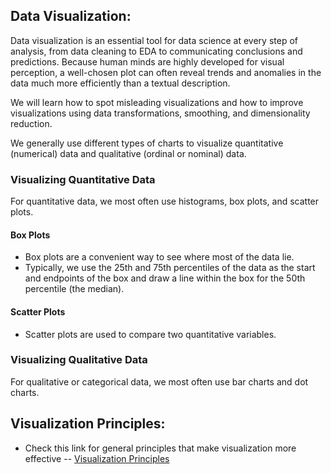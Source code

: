 ## Data Visualization:

Data visualization is an essential tool for data science at every step of analysis, from data cleaning to EDA to communicating conclusions and predictions. Because human minds are highly developed for visual perception, a well-chosen plot can often reveal trends and anomalies in the data much more efficiently than a textual description.

We will learn how to spot misleading visualizations and how to improve visualizations using data transformations, smoothing, and dimensionality reduction.

We generally use different types of charts to visualize quantitative (numerical) data and qualitative (ordinal or nominal) data.

### Visualizing Quantitative Data
For quantitative data, we most often use histograms, box plots, and scatter plots.

#### Box Plots
- Box plots are a convenient way to see where most of the data lie. 
- Typically, we use the 25th and 75th percentiles of the data as the start and endpoints of the box and draw a line within the box for the 50th percentile (the median). 

#### Scatter Plots
- Scatter plots are used to compare two quantitative variables.

### Visualizing Qualitative Data
For qualitative or categorical data, we most often use bar charts and dot charts.

## Visualization Principles:
- Check this link for general principles that make visualization more effective -- [Visualization Principles](https://github.com/pradeepsinngh/Data-Science-with-Python/blob/master/06-Data-Visualization/Visualization-Principles.md)
